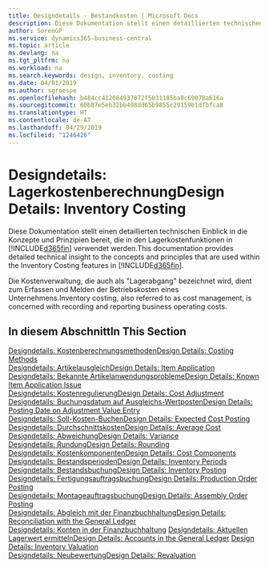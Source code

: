 ```yaml
---
title: Designdetails - Bestandkosten | Microsoft Docs
description: Diese Dokumentation stellt einen detaillierten technischen Einblick in die Konzepte und Prinzipien bereit, die in den Lagerkostenfunktionen in Business Central verwendet werden.
author: SorenGP
ms.service: dynamics365-business-central
ms.topic: article
ms.devlang: na
ms.tgt_pltfrm: na
ms.workload: na
ms.search.keywords: design, inventory, costing
ms.date: 04/01/2019
ms.author: sgroespe
ms.openlocfilehash: b484cc412084937072f5031185ba8c69078a616a
ms.sourcegitcommit: 60b87e5eb32bb408dd65b9855c29159b1dfbfca8
ms.translationtype: HT
ms.contentlocale: de-AT
ms.lasthandoff: 04/29/2019
ms.locfileid: "1246426"
---
```

# <a name="design-details-inventory-costing"></a><span data-ttu-id="6099d-103">Designdetails: Lagerkostenberechnung</span><span class="sxs-lookup"><span data-stu-id="6099d-103">Design Details: Inventory Costing</span></span>
<span data-ttu-id="6099d-104">Diese Dokumentation stellt einen detaillierten technischen Einblick in die Konzepte und Prinzipien bereit, die in den Lagerkostenfunktionen in [!INCLUDE[d365fin](includes/d365fin_md.md)] verwendet werden.</span><span class="sxs-lookup"><span data-stu-id="6099d-104">This documentation provides detailed technical insight to the concepts and principles that are used within the Inventory Costing features in [!INCLUDE[d365fin](includes/d365fin_md.md)].</span></span>  

<span data-ttu-id="6099d-105">Die Kostenverwaltung, die auch als "Lagerabgang" bezeichnet wird, dient zum Erfassen und Melden der Betriebskosten eines Unternehmens.</span><span class="sxs-lookup"><span data-stu-id="6099d-105">Inventory costing, also referred to as cost management, is concerned with recording and reporting business operating costs.</span></span>  

## <a name="in-this-section"></a><span data-ttu-id="6099d-106">In diesem Abschnitt</span><span class="sxs-lookup"><span data-stu-id="6099d-106">In This Section</span></span>  
[<span data-ttu-id="6099d-107">Designdetails: Kostenberechnungsmethoden</span><span class="sxs-lookup"><span data-stu-id="6099d-107">Design Details: Costing Methods</span></span>](design-details-costing-methods.md)  
[<span data-ttu-id="6099d-108">Designdetails: Artikelausgleich</span><span class="sxs-lookup"><span data-stu-id="6099d-108">Design Details: Item Application</span></span>](design-details-item-application.md)  
[<span data-ttu-id="6099d-109">Designdetails: Bekannte Artikelanwendungsprobleme</span><span class="sxs-lookup"><span data-stu-id="6099d-109">Design Details: Known Item Application Issue</span></span>](design-details-inventory-zero-level-open-item-ledger-entries.md)  
[<span data-ttu-id="6099d-110">Designdetails: Kostenregulierung</span><span class="sxs-lookup"><span data-stu-id="6099d-110">Design Details: Cost Adjustment</span></span>](design-details-cost-adjustment.md)  
[<span data-ttu-id="6099d-111">Designdetails: Buchungsdatum auf Ausgleichs-Wertposten</span><span class="sxs-lookup"><span data-stu-id="6099d-111">Design Details: Posting Date on Adjustment Value Entry</span></span>](design-details-inventory-adjustment-value-entry-posting-date.md)  
[<span data-ttu-id="6099d-112">Designdetails: Soll-Kosten-Buchen</span><span class="sxs-lookup"><span data-stu-id="6099d-112">Design Details: Expected Cost Posting</span></span>](design-details-expected-cost-posting.md)  
[<span data-ttu-id="6099d-113">Designdetails: Durchschnittskosten</span><span class="sxs-lookup"><span data-stu-id="6099d-113">Design Details: Average Cost</span></span>](design-details-average-cost.md)  
[<span data-ttu-id="6099d-114">Designdetails: Abweichung</span><span class="sxs-lookup"><span data-stu-id="6099d-114">Design Details: Variance</span></span>](design-details-variance.md)  
[<span data-ttu-id="6099d-115">Designdetails: Rundung</span><span class="sxs-lookup"><span data-stu-id="6099d-115">Design Details: Rounding</span></span>](design-details-rounding.md)  
[<span data-ttu-id="6099d-116">Designdetails: Kostenkomponenten</span><span class="sxs-lookup"><span data-stu-id="6099d-116">Design Details: Cost Components</span></span>](design-details-cost-components.md)  
[<span data-ttu-id="6099d-117">Designdetails: Bestandsperioden</span><span class="sxs-lookup"><span data-stu-id="6099d-117">Design Details: Inventory Periods</span></span>](design-details-inventory-periods.md)  
[<span data-ttu-id="6099d-118">Designdetails: Bestandsbuchung</span><span class="sxs-lookup"><span data-stu-id="6099d-118">Design Details: Inventory Posting</span></span>](design-details-inventory-posting.md)  
[<span data-ttu-id="6099d-119">Designdetails: Fertigungsauftragsbuchung</span><span class="sxs-lookup"><span data-stu-id="6099d-119">Design Details: Production Order Posting</span></span>](design-details-production-order-posting.md)  
[<span data-ttu-id="6099d-120">Designdetails: Montageauftragsbuchung</span><span class="sxs-lookup"><span data-stu-id="6099d-120">Design Details: Assembly Order Posting</span></span>](design-details-assembly-order-posting.md)  
[<span data-ttu-id="6099d-121">Designdetails: Abgleich mit der Finanzbuchhaltung</span><span class="sxs-lookup"><span data-stu-id="6099d-121">Design Details: Reconciliation with the General Ledger</span></span>](design-details-reconciliation-with-the-general-ledger.md)  
<span data-ttu-id="6099d-122">[Designdetails: Konten in der Finanzbuchhaltung](design-details-accounts-in-the-general-ledger.md)
[Designdetails: Aktuellen Lagerwert ermitteln](design-details-inventory-valuation.md)</span><span class="sxs-lookup"><span data-stu-id="6099d-122">[Design Details: Accounts in the General Ledger](design-details-accounts-in-the-general-ledger.md)
[Design Details: Inventory Valuation](design-details-inventory-valuation.md)</span></span>  
[<span data-ttu-id="6099d-123">Designdetails: Neubewertung</span><span class="sxs-lookup"><span data-stu-id="6099d-123">Design Details: Revaluation</span></span>](design-details-revaluation.md)

